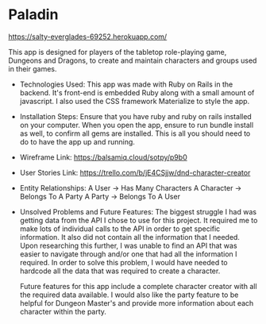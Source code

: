 # Paladin

https://salty-everglades-69252.herokuapp.com/

This app is designed for players of the tabletop role-playing game, Dungeons and Dragons, to create and maintain characters and groups used in their games.

* Technologies Used:
  This app was made with Ruby on Rails in the backend. It's front-end is embedded Ruby along with a small amount of javascript. I also used the CSS framework Materialize to style the app.

* Installation Steps:
  Ensure that you have ruby and ruby on rails installed on your computer. When you open the app, ensure to run bundle install as well, to confirm all gems are installed. This is all you should need to do to have the app up and running.

* Wireframe Link:
  https://balsamiq.cloud/sotpy/p9b0

* User Stories Link:
  https://trello.com/b/jE4CSjjw/dnd-character-creator

* Entity Relationships:
  A User -> Has Many Characters
  A Character -> Belongs To A Party
  A Party -> Belongs To A User

* Unsolved Problems and Future Features:
  The biggest struggle I had was getting data from the API I chose to use for this project. It required me to make lots of individual calls to the API in order to get specific information. It also did not contain all the information that I needed. Upon researching this further, I was unable to find an API that was easier to navigate through and/or one that had all the information I required. In order to solve this problem, I would have needed to hardcode all the data that was required to create a character.

  Future features for this app include a complete character creator with all the required data available. I would also like the party feature to be helpful for Dungeon Master's and provide more information about each character within the party.
